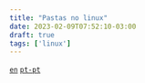 ```yaml
---
title: "Pastas no linux"
date: 2023-02-09T07:52:10-03:00
draft: true
tags: ['linux']
---
```

<code><a href="/folders-in-linux">en</a></code>
<code><a href="/pt-pt/folders-in-linux">pt-pt</a></code>


